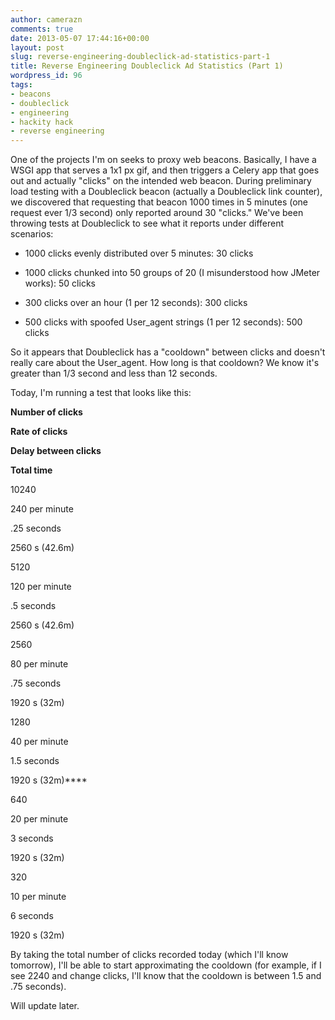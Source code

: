 ```yaml
---
author: camerazn
comments: true
date: 2013-05-07 17:44:16+00:00
layout: post
slug: reverse-engineering-doubleclick-ad-statistics-part-1
title: Reverse Engineering Doubleclick Ad Statistics (Part 1)
wordpress_id: 96
tags:
- beacons
- doubleclick
- engineering
- hackity hack
- reverse engineering
---
```


One of the projects I'm on seeks to proxy web beacons. Basically, I have a WSGI app that serves a 1x1 px gif, and then triggers a Celery app that goes out and actually "clicks" on the intended web beacon. During preliminary load testing with a Doubleclick beacon (actually a Doubleclick link counter), we discovered that requesting that beacon 1000 times in 5 minutes (one request ever 1/3 second) only reported around 30 "clicks." We've been throwing tests at Doubleclick to see what it reports under different scenarios:



	
  * 1000 clicks evenly distributed over 5 minutes: 30 clicks

	
  * 1000 clicks chunked into 50 groups of 20 (I misunderstood how JMeter works): 50 clicks

	
  * 300 clicks over an hour (1 per 12 seconds): 300 clicks

	
  * 500 clicks with spoofed User_agent strings (1 per 12 seconds): 500 clicks


So it appears that Doubleclick has a "cooldown" between clicks and doesn't really care about the User_agent. How long is that cooldown? We know it's greater than 1/3 second and less than 12 seconds.

Today, I'm running a test that looks like this:








**Number of clicks**


**Rate of clicks**


**Delay between clicks**


**Total time**






10240


240 per minute


.25 seconds


2560 s (42.6m)






5120


120 per minute


.5 seconds


2560 s (42.6m)






2560


80 per minute


.75 seconds


1920 s (32m)






1280


40 per minute


1.5 seconds


1920 s (32m)****






640


20 per minute


3 seconds


1920 s (32m)






320


10 per minute


6 seconds


1920 s (32m)




By taking the total number of clicks recorded today (which I'll know tomorrow), I'll be able to start approximating the cooldown (for example, if I see 2240 and change clicks, I'll know that the cooldown is between 1.5 and .75 seconds).

Will update later.
